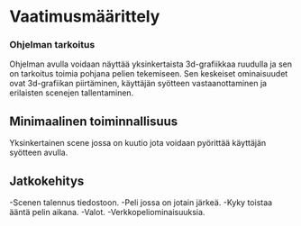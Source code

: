 # Vaatimusmäärittely

### Ohjelman tarkoitus
Ohjelman avulla voidaan näyttää yksinkertaista 3d-grafiikkaa ruudulla ja sen on tarkoitus toimia pohjana pelien tekemiseen.
Sen keskeiset ominaisuudet ovat 3d-grafiikan piirtäminen, käyttäjän syötteen vastaanottaminen ja erilaisten scenejen tallentaminen.

## Minimaalinen toiminnallisuus
Yksinkertainen scene jossa on kuutio jota voidaan pyörittää käyttäjän syötteen avulla.

## Jatkokehitys
-Scenen talennus tiedostoon. 
-Peli jossa on jotain järkeä.
-Kyky toistaa ääntä pelin aikana. 
-Valot.
-Verkkopeliominaisuuksia.